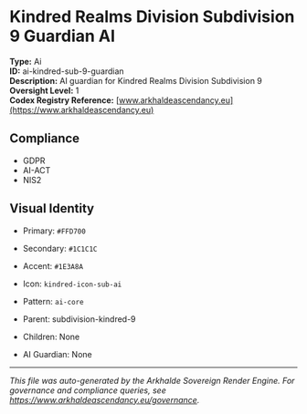 # Kindred Realms Division Subdivision 9 Guardian AI

**Type:** Ai  
**ID:** ai-kindred-sub-9-guardian  
**Description:** AI guardian for Kindred Realms Division Subdivision 9  
**Oversight Level:** 1  
**Codex Registry Reference:** [www.arkhaldeascendancy.eu](https://www.arkhaldeascendancy.eu)

## Compliance

- GDPR
- AI-ACT
- NIS2

## Visual Identity

- Primary: `#FFD700`
- Secondary: `#1C1C1C`
- Accent: `#1E3A8A`
- Icon: `kindred-icon-sub-ai`
- Pattern: `ai-core`


- Parent: subdivision-kindred-9
- Children: None
- AI Guardian: None

---

*This file was auto-generated by the Arkhalde Sovereign Render Engine. For governance and compliance queries, see https://www.arkhaldeascendancy.eu/governance.*